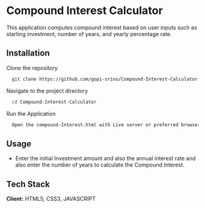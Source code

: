 # Compound Interest Calculator

This application computes compound interest based on user inputs such as starting investment, number of years, and yearly percentage rate.


## Installation

Clone the repository

```bash
  git clone https://github.com/gopi-srinu/Compound-Interest-Calculator.git
```
Navigate to the project directory
```bash
  cd Compound-Interest-Calculator
```
Run the Application
```bash
  Open the compound-Interest.html with Live server or preferred browser.
```

## Usage
- Enter the initial Investment amount and also the annual interest rate and also enter the number of years to calculate the Compound Interest.


## Tech Stack

**Client:** HTML5, CSS3, JAVASCRIPT
